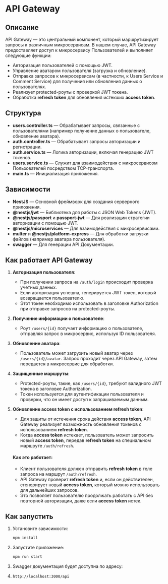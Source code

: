 # API Gateway

## Описание

API Gateway — это центральный компонент, который маршрутизирует запросы к различным микросервисам. В нашем случае, API Gateway предоставляет доступ к микросервису Пользователей и выполняет следующие функции:

- Авторизация пользователей с помощью JWT.
- Управление аватаром пользователя (загрузка и обновление).
- Отправка запросов к микросервисам (в частности, к Users Service и Comment Service) для получения или обновления данных о пользователях.
- Реализует protected-роуты с проверкой JWT токена.
- Обработка **refresh token** для обновления истекших **access token**.

## Структура

- **users.controller.ts** — Обрабатывает запросы, связанные с пользователями (например получение данных о пользователе, обновление аватара).
- **auth.controller.ts** — Обрабатывает запросы авторизации и регистрации.
- **auth.service.ts** — Логика авторизации, включая генерацию JWT токенов.
- **users.service.ts** — Служит для взаимодействия с микросервисом Пользователей посредством TCP-транспорта.
- **main.ts** — Инициализация приложения.

## Зависимости

- **NestJS** — Основной фреймворк для создания серверного приложения.
- **@nestjs/jwt** — Библиотека для работы с JSON Web Tokens (JWT).
- **@nestjs/passport** и **passport-jwt** — Для реализации стратегии авторизации с помощью JWT.
- **@nestjs/microservices** — Для взаимодействия с микросервисами.
- **multer** и **@nestjs/platform-express** — Для обработки загрузки файлов (например аватара пользователя).
- **swagger** — Для генерации API Документации.

## Как работает API Gateway

1. **Авторизация пользователя**:

   - При получении запроса на `/auth/login` происходит проверка учетных данных.
   - Если авторизация успешна, генерируется JWT токен, который возвращается пользователю.
   - Этот токен необходимо использовать в заголовке Authorization при отправке запросов на protected-роуты.

2. **Получение информации о пользователе**:

   - Роут `/users/{id}` получает информацию о пользователе, отправляя запрос в микросервис, используя ID пользователя.

3. **Обновление аватара**:

   - Пользователь может загрузить новый аватар через `/users/{id}/avatar`. Запрос проходит через API Gateway, затем передается в микросервис для обработки.

4. **Защищенные маршруты**:

   - Protected-роуты, такие, как `/users/{id}`, требуют валидного JWT токена в заголовке Authorization.
   - Токен используется для аутентификации пользователя и проверки, что он имеет доступ к запрашиваемым данным.

5. **Обновление access token с использованием refresh token**:

   - Для защиты от истечения срока действия **access token**, API Gateway реализует возможность обновления токенов с использованием **refresh token**.
   - Когда **access token** истекает, пользователь может запросить новый **access token**, передав **refresh token** на специальном маршруте `/auth/refresh`.

   #### Как это работает:

   - Клиент пользователя должен отправить **refresh token** в теле запроса на маршрут `/auth/refresh`.
   - API Gateway проверит **refresh token** и, если он действителен, сгенерирует новый **access token**, который можно использовать для дальнейших запросов.
   - Это позволяет пользователю продолжать работать с API без повторной авторизации, даже если **access token** истек.

## Как запустить

1. Установите зависимости:

   ```bash
   npm install
   ```

2. Запустите приложение:

   ```bash
   npm run start
   ```

3. Swagger документация будет доступна по адресу:
4. ```bash
   http://localhost:3000/api
   ```
